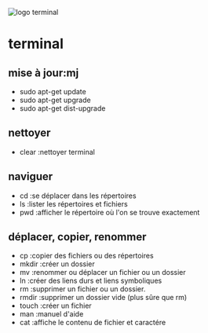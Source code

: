 ![logo terminal](https://vignette.wikia.nocookie.net/logopedia/images/c/cd/The-terminal-movie-logo.png/revision/latest?cb=20180625235049)


# terminal   

## mise à jour:mj
* sudo apt-get update
* sudo apt-get upgrade
* sudo apt-get dist-upgrade
## nettoyer
* clear :nettoyer terminal
## naviguer
* cd :se déplacer dans les répertoires
* ls :lister les répertoires et fichiers
* pwd :afficher le répertoire où l'on se trouve exactement

## déplacer, copier, renommer
* cp :copier des fichiers ou des répertoires
* mkdir :créer un dossier
* mv :renommer ou déplacer un fichier ou un dossier
* ln :créer des liens durs et liens symboliques
* rm :supprimer un fichier ou un dossier.
* rmdir :supprimer un dossier vide (plus sûre que rm)
* touch :créer un fichier
* man :manuel d'aide
* cat :affiche le contenu de fichier et caractére



